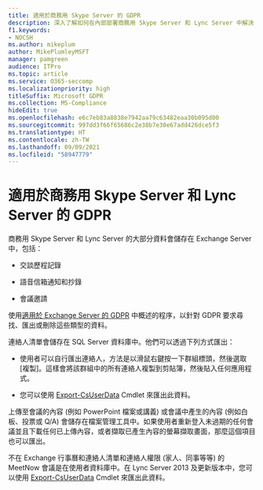```yaml
---
title: 適用於商務用 Skype Server 的 GDPR
description: 深入了解如何在內部部署商務用 Skype Server 和 Lync Server 中解決 GDPR 需求。
f1.keywords:
- NOCSH
ms.author: mikeplum
author: MikePlumleyMSFT
manager: pamgreen
audience: ITPro
ms.topic: article
ms.service: O365-seccomp
ms.localizationpriority: high
titleSuffix: Microsoft GDPR
ms.collection: MS-Compliance
hideEdit: true
ms.openlocfilehash: e6c7eb83a8838e7942aa79c63482eaa30b095d00
ms.sourcegitcommit: 997dd3f66f65686c2e38b7e30e67add426dce5f3
ms.translationtype: HT
ms.contentlocale: zh-TW
ms.lasthandoff: 09/09/2021
ms.locfileid: "58947779"
---
```

# <a name="gdpr-for-skype-for-business-server-and-lync-server"></a>適用於商務用 Skype Server 和 Lync Server 的 GDPR

商務用 Skype Server 和 Lync Server 的大部分資料會儲存在 Exchange Server 中，包括：

-   交談歷程記錄

-   語音信箱通知和抄錄

-   會議邀請

使用[適用於 Exchange Server 的 GDPR](gdpr-for-exchange-server.md) 中概述的程序，以針對 GDPR 要求尋找、匯出或刪除這些類型的資料。

連絡人清單會儲存在 SQL Server 資料庫中。他們可以透過下列方式匯出：

-   使用者可以自行匯出連絡人，方法是以滑鼠右鍵按一下群組標頭，然後選取 [複製]。這樣會將該群組中的所有連絡人複製到剪貼簿，然後貼入任何應用程式。

-   您可以使用 [Export-CsUserData](/powershell/module/skype/export-csuserdata) Cmdlet 來匯出此資料。

上傳至會議的內容 (例如 PowerPoint 檔案或講義) 或會議中產生的內容 (例如白板、投票或 Q/A) 會儲存在檔案管理工具中。如果使用者重新登入未過期的任何會議並且下載任何已上傳內容，或者擷取已產生內容的螢幕擷取畫面，那麼這個項目也可以匯出。

不在 Exchange 行事曆和連絡人清單和連絡人權限 (家人、同事等等) 的 MeetNow 會議是在使用者資料庫中。在 Lync Server 2013 及更新版本中，您可以使用 [Export-CsUserData](/powershell/module/skype/export-csuserdata) Cmdlet 來匯出此資料。
